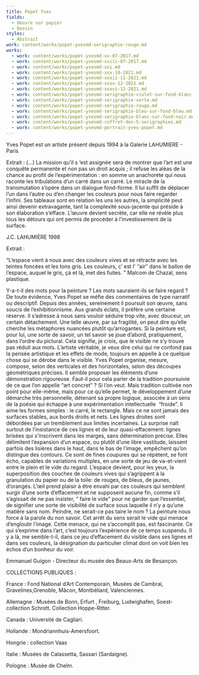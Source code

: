 ```yaml
---
title: Popet Yves
fields:
  - Oeuvre sur papier
  - Dessin
styles:
  - Abstrait
work: content/works/popet-yvesmd-serigraphie-rouge.md
works:
  - work: content/works/popet-yvesmd-xv-07-2017.md
  - work: content/works/popet-yvesmd-xviii-07-2017.md
  - work: content/works/popet-yvesmd-xxi.md
  - work: content/works/popet-yvesmd-xxx-10-2021.md
  - work: content/works/popet-yvesmd-xxxii-11-2021.md
  - work: content/works/popet-yvesmd-xxxv-12-2021.md
  - work: content/works/popet-yvesmd-xxxvi-12-2021.md
  - work: content/works/popet-yvesmd-serigraphie-violet-sur-fond-blanc.md
  - work: content/works/popet-yvesmd-serigraphie-verte.md
  - work: content/works/popet-yvesmd-serigraphie-rouge.md
  - work: content/works/popet-yvesmd-serigraphie-bleu-sur-fond-bleu.md
  - work: content/works/popet-yvesmd-serigraphie-blanc-sur-fond-noir.md
  - work: content/works/popet-yvesmd-coffret-des-5-serigraphies.md
  - work: content/works/popet-yvesmd-portrait-yves-popet.md
---
```


Yves Popet est un artiste présent depuis 1994 à la Galerie LAHUMIERE - Paris

Extrait :
(…) La mission qu’il s ‘est assignée sera de montrer que l’art est une conquête permanente et non pas un droit acquis ; il refuse les aléas de la chance au profit de l’expérimentation : en somme un anachorète qui nous raconte
les tribulations d’un carré dans un carré. Le miracle de la transmutation s’opère dans un dialogue fond-forme. Il
lui suffit de déplacer l’un dans l’autre ou d’en changer les couleurs pour nous faire regarder l’infini. Ses tableaux sont en relation les uns les autres, la simplicité peut ainsi devenir extravagante, tant la complexité sous-jacente qui
préside à son élaboration s’efface. L’œuvre devient secrète, car elle ne révèle plus tous les détours qui ont permis de procéder à l’investissement de la surface.

J.C. LAHUMIÈRE 1998

Extrait :

“L’espace vient à nous avec des couleurs vives et se rétracte avec les teintes foncées et les tons gris. Les couleurs, c’ est l’ ‘’air‘’ dans le ballon de l’espace, auquel le gris, çà et là, met des fuites. ” Malcom de Chazal, sens plastique.

Y-a-t-il des mots pour la peinture ? Les mots sauraient-ils se faire regard ? De toute évidence, Yves Popet se méfie des commentaires de type narratif ou descriptif. Depuis des années, sereinement il poursuit son œuvre, sans soucis de l’exhibitionnisme. Aux grands éclats, il préfère une certaine réserve. Il s’adresse à nous sans vouloir séduire trop vite, avec douceur, un certain détachement. Une telle œuvre, par sa fragilité, on peut dire qu’elle cherche les métaphores nuancées plutôt qu’arrogantes. Si la peinture est, pour lui, une sorte de savoir, un tel savoir se joue d’abord, pratiquement, dans l’ordre du pictural. Cela signifie, je crois, que le visible ne s’y trouve pas réduit aux mots. L’artiste véritable, je veux dire celui qui ne confond pas la pensée artistique et les effets de mode, toujours en appelle à ce quelque chose qui se dérobe dans le visible. Yves Popet organise, mesure, compose, selon des verticales et des horizontales, selon des découpes géométriques précises. Il semble proposer les éléments d’une démonstration rigoureuse. Faut-il pour cela parler de la tradition poursuivie de ce que l’on appelle “art concret” ?
Si l’on veut. Mais tradition cultivée non point pour elle-même, mais pour ce qu’elle permet, le développement d’une démarche très personnelle, détenant sa propre logique, associée à un sens de la poésie qui échappe à une
expérimentation intellectuelle  “froide”. Il aime les formes simples : le carré, le rectangle. Mais ce ne sont
jamais des surfaces stables, aux bords droits et nets. Les lignes droites sont débordées par un tremblement aux limites incertaines. La surprise naît surtout de l’insistance de ces lignes et de leur quasi-effacement: lignes brisées qui s’inscrivent dans les marges, sans détermination précise. Elles délimitent l’expansion d’un espace, ou plutôt d’une libre vastitude, laissent parfois des lisières dans le haut, dans le bas de l’image, empêchent qu’on distingue des contours. Ce sont de fines coupures qui se répètent, se font écho, capables de variations multiples, en une sorte de jeu de va-et-vient entre le plein et le vide du regard. L’espace devient, pour les yeux, la superposition des couches de couleurs vives qui s’agrippent à la granulation du papier ou de la toile: de rouges, de bleus, de jaunes, d’orangés. L’œil prend plaisir à être envahi par ces couleurs qui semblent surgir d’une sorte d’effacement et ne supposent aucune fin, comme s’il s’agissait de ne pas insister, “ faire le vide” pour ne garder que l’essentiel, de signifier une sorte de visibilité de surface sous laquelle il n’y a qu’une matière sans nom. Peindre, ne serait-ce pas taire le nom ? La peinture nous force à la parole du non savoir. Cet arrêt du sens serait le vide qui menace d’engloutir l’image. Cette menace, qui ne s’accomplit pas, est fascinante. Ce qui s’exprime dans l’art, c’est toujours
l’expérience de ce temps suspendu. Il y a là, me semble-t-il, dans ce jeu d’effacement du visible dans ses lignes et dans ses couleurs, la désignation du particulier climat dont on voit bien les échos d’un bonheur du voir.

Emmanuel Guigon - Directeur du musée des Beaux-Arts de Besançon.

COLLECTIONS PUBLIQUES :

France : Fond National d’Art Contemporain, Musées de Cambrai, Gravelines,Grenoble, Mâcon, Montbéliard, Valenciennes.

Allemagne : Musées de Bonn, Erfurt , Freiburg, Ludwighafen, Soest-collection Schrott. Collection Hoppe-Ritter.

Canada : Université de Cagliari.

Hollande : Mondriannhuis-Amersfoort.

Hongrie : collection Vaas

Italie : Musées de Calassetta, Sassari (Sardaigne).

Pologne : Musée de Chelm.
